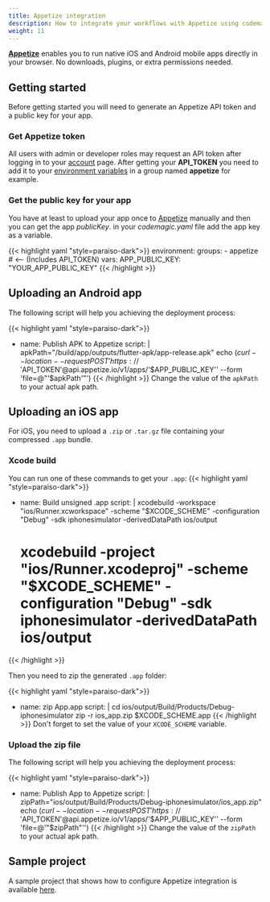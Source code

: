 ```yaml
---
title: Appetize integration
description: How to integrate your workflows with Appetize using codemagic.yaml
weight: 11
---
```


[**Appetize**](https://appetize.io/) enables you to run native iOS and Android mobile apps directly in your browser. No downloads, plugins, or extra permissions needed. 

## Getting started
Before getting started you will need to generate an Appetize API token and a public key for your app.

### Get Appetize token
All users with admin or developer roles may request an API token after logging in to your [account](https://appetize.io/account) page.
After getting your **API_TOKEN** you need to add it to your [environment variables](/variables/environment-variable-groups/#storing-sensitive-valuesfiles) in a group named **appetize** for example.

### Get the public key for your app 
You have at least to upload your app once to [Appetize](https://appetize.io/upload) manually and then you can get the app *publicKey*.
in your *codemagic.yaml* file add the app key as a variable.

{{< highlight yaml "style=paraiso-dark">}}
    environment:
      groups:
        - appetize # <-- (Includes API_TOKEN)
      vars:
        APP_PUBLIC_KEY: "YOUR_APP_PUBLIC_KEY"
{{< /highlight >}}

## Uploading an Android app
The following script will help you achieving the deployment process:

{{< highlight yaml "style=paraiso-dark">}}
- name: Publish APK to Appetize
  script: | 
    apkPath="/build/app/outputs/flutter-apk/app-release.apk"
    echo $(curl --location --request POST 'https://'$API_TOKEN'@api.appetize.io/v1/apps/'$APP_PUBLIC_KEY'' --form 'file=@"'$apkPath'"')
{{< /highlight >}}
Change the value of the `apkPath` to your actual apk path.

## Uploading an iOS app
For iOS, you need to upload a `.zip` or `.tar.gz` file containing your compressed `.app` bundle.

### Xcode build
You can run one of these commands to get your `.app`:
{{< highlight yaml "style=paraiso-dark">}}
- name: Build unsigned .app
  script: | 
    xcodebuild -workspace "ios/Runner.xcworkspace" -scheme "$XCODE_SCHEME" -configuration "Debug" -sdk iphonesimulator -derivedDataPath ios/output
    # xcodebuild -project   "ios/Runner.xcodeproj" -scheme "$XCODE_SCHEME" -configuration "Debug" -sdk iphonesimulator -derivedDataPath ios/output
{{< /highlight >}}

Then you need to zip the generated `.app` folder:

{{< highlight yaml "style=paraiso-dark">}}
- name: zip App.app
  script: | 
    cd ios/output/Build/Products/Debug-iphonesimulator
    zip -r ios_app.zip $XCODE_SCHEME.app
{{< /highlight >}}
Don't forget to set the value of your `XCODE_SCHEME` variable.

### Upload the zip file
The following script will help you achieving the deployment process:

{{< highlight yaml "style=paraiso-dark">}}
- name: Publish App to Appetize
  script: | 
    zipPath="ios/output/Build/Products/Debug-iphonesimulator/ios_app.zip"
    echo $(curl --location --request POST 'https://'$API_TOKEN'@api.appetize.io/v1/apps/'$APP_PUBLIC_KEY'' --form 'file=@'"$zipPath"'')
{{< /highlight >}}
Change the value of the `zipPath` to your actual apk path.

## Sample project

A sample project that shows how to configure Appetize integration is available [here](https://github.com/codemagic-ci-cd/codemagic-sample-projects/tree/main/integrations/appetize_integration_demo_project).
